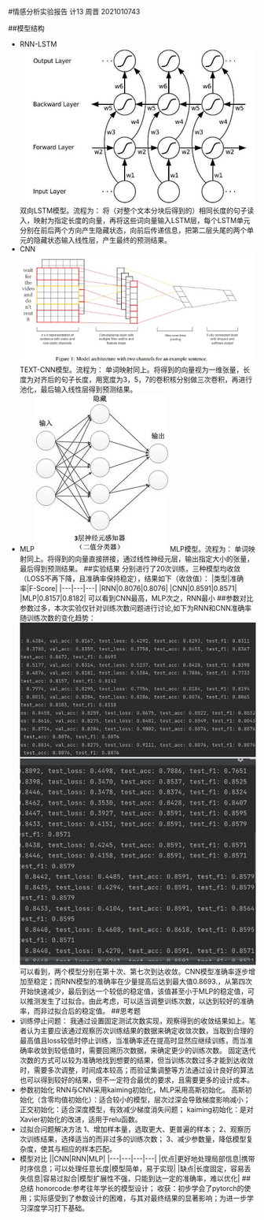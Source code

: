 #情感分析实验报告
计13 周晋 2021010743

##模型结构
- RNN-LSTM
![](BILSTM.jpeg)
双向LSTM模型。流程为：
将（对整个文本分块后得到的）相同长度的句子读入，映射为指定长度的向量，再将这些词向量输入LSTM层，每个LSTM单元分别在前后两个方向产生隐藏状态，向前后传递信息，把第二层头尾的两个单元的隐藏状态输入线性层，产生最终的预测结果。
- CNN
![](CNN.jpg)
TEXT-CNN模型。流程为：
单词映射同上。将得到的向量视为一维张量，长度为对齐后的句子长度，用宽度为3，5，7的卷积核分别做三次卷积，再进行池化，最后输入线性层得到预测结果。
- MLP
![](MLP.jpg)
MLP模型。流程为：
单词映射同上。将得到的向量直接拼接，通过线性神经元层，输出指定大小的张量，最后得到预测结果。
##实验结果
分别进行了20次训练，三种模型均收敛（LOSS不再下降，且准确率保持稳定），结果如下（收敛值）：
|类型|准确率|F-Score|
|---|---|---|
|RNN|0.8076|0.8076|
|CNN|0.8591|0.8571|
|MLP|0.8157|0.8182|
可以看到CNN最高，MLP次之，RNN最小
##参数对比
参数过多，本次实验仅针对训练次数问题进行讨论,如下为RNN和CNN准确率随训练次数的变化趋势：
![](RNN-ACC.jpg)
![](CNN-ACC.jpg)
可以看到，两个模型分别在第十次、第七次到达收敛。CNN模型准确率逐步增加至稳定；而RNN模型的准确率在少量提高后达到最大值0.8693.，从第四次开始快速减少，最后到达一个较低的稳定值，该值甚至小于MLP的稳定值，可以推测发生了过拟合。由此考虑，可以适当调整训练次数，以达到较好的准确率，而非过拟合后的稳定值。
##思考题
- 训练停止问题：
  我通过设置固定测试次数实现，观察得到的收敛结果如上。笔者认为主要应该通过观察历次训练结果的数据来确定收敛次数，当取到合理的最高值且loss较低时停止训练，当准确率还在提高时显然应继续训练，而当准确率收敛到较低值时，需要回溯历次数据，来确定更少的训练次数。
  固定迭代次数的方式可以较为准确地找到想要的结果，但当训练次数过多才能到达收敛时，需要多次调整，时间成本较高；而验证集调整等方法通过设计良好的算法也可以得到较好的结果，但不一定符合最优的要求，且需要更多的设计成本。
- 参数初始化
  RNN与CNN采用kaiming初始化，MLP采用高斯初始化。
  高斯初始化（含零均值初始化）：适合较小的模型，层次过深会导致梯度影响减小；
  正交初始化：适合深度模型，有效减少梯度消失问题；
  kaiming初始化：是对Xavier初始化的改进，适用于relu函数。
- 过拟合问题解决方法
  1、增加样本量，选取更大、更普遍的样本；
  2、观察历次训练结果，选择适当的而非过多的训练次数；
  3、减少参数量，降低模型复杂度，使其与相应的样本匹配。
- 模型对比
  ||CNN|RNN|MLP|
  |---|---|---|---|
  |优点|更好地处理局部信息|携带时序信息；可以处理任意长度|模型简单，易于实现|
  |缺点|长度固定，容易丢失信息|容易过拟合|模型扩展性不强，只能到达一定的准确率，难以优化|
##总结
honorcode:参考往年学长的模型设计；
收获：初步学会了pytorch的使用；实际感受到了参数设计的困难，与其对最终结果的显著影响；为进一步学习深度学习打下基础。